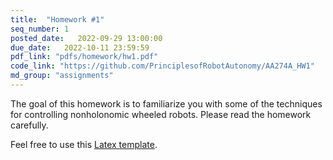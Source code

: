 ```yaml
---
title:  "Homework #1"
seq_number: 1
posted_date:   2022-09-29 13:00:00
due_date:   2022-10-11 23:59:59
pdf_link: "pdfs/homework/hw1.pdf"
code_link: "https://github.com/PrinciplesofRobotAutonomy/AA274A_HW1"
md_group: "assignments"
---
```


The goal of this homework is to familiarize you with some of the techniques for controlling
nonholonomic wheeled robots. Please read the homework carefully.

Feel free to use this [Latex template](pdfs/homework/hw.tex).
